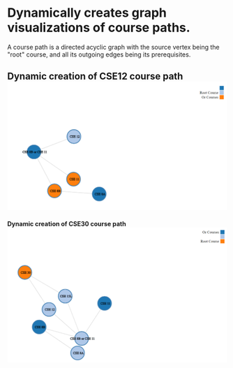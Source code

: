 # Dynamically creates graph visualizations of course paths.

A course path is a directed acyclic graph with the source vertex being the "root" course, and all its outgoing edges being its prerequisites.

<strong> Dynamic creation of CSE12 course path </strong>
![alt text](https://github.com/jeff4elee/course_path/blob/master/course_path/examples/CSE12.PNG?raw=true)
------------------------------------------------------------------------------------------
<strong> Dynamic creation of CSE30 course path </strong>
![alt text](https://github.com/jeff4elee/course_path/blob/master/course_path/examples/CSE30.PNG?raw=true)
